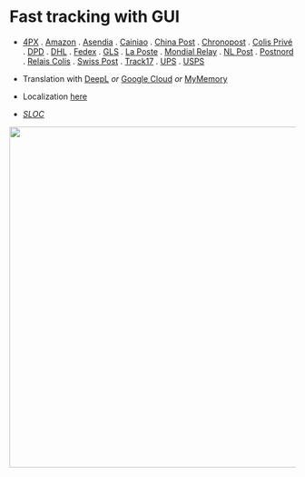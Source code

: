 # Fast tracking with GUI
- [4PX](http://en.4px.com/) 
. [Amazon](https://www.amazon.fr/)
. [Asendia](https://www.asendia.fr/)
. [Cainiao](https://global.cainiao.com/)
. [China Post](http://yjcx.ems.com.cn/qps/english/yjcx)
. [Chronopost](https://www.chronopost.fr/)
. [Colis Privé](https://www.colisprive.fr/)
. [DPD](https://www.dpd.com/)
. [DHL](https://www.dhl.com/)
. [Fedex](https://www.fedex.com/)
. [GLS](https://gls-group.eu/)
. [La Poste](https://www.laposte.fr/)
. [Mondial Relay](https://www.mondialrelay.fr/) 
. [NL Post](https://postnl.post/)
. [Postnord](https://postnord.se/)
. [Relais Colis](https://www.relaiscolis.com/)
. [Swiss Post](https://www.post.ch/)
. [Track17](https://www.17track.net/)
. [UPS](https://www.ups.com/)
. [USPS](https://www.usps.com/)

- Translation with [DeepL](https://www.deepl.com/en/docs-api/) _or_ [Google Cloud](https://cloud.google.com/translate) _or_ [MyMemory](https://mymemory.translated.net/doc/spec.php)
- Localization [here](https://github.com/sebdelsol/Suivi/blob/a3363a8791f45714099bf5765edc3ba2b565205d/windows/localization.py)
- [_SLOC_](https://api.codetabs.com/v1/loc/?github=sebdelsol/suivi)

<img src="https://i.imgur.com/v6LZNJ3.jpg" width="600">
